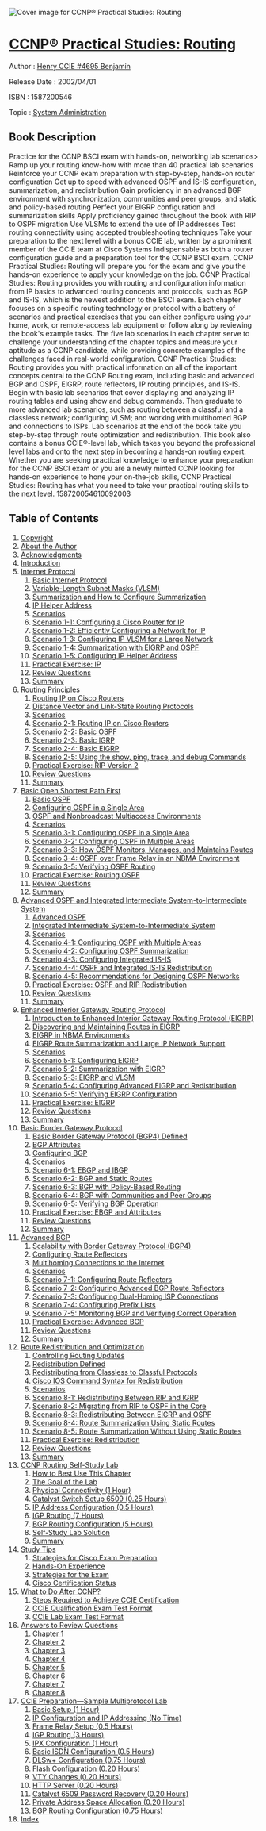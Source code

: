 ![Cover image for CCNP® Practical Studies: Routing](https://imgdetail.ebookreading.net/cover/cover/system_admin/EB1587200546.jpg)

[CCNP® Practical Studies: Routing](https://ebookreading.net/view/book/CCNP%C2%AE+Practical+Studies%3A+Routing-EB1587200546_1.html "CCNP® Practical Studies: Routing")
====================================================================================================================

Author : [Henry CCIE #4695 Benjamin](https://ebookreading.net/search/author/Henry+CCIE+%234695+Benjamin)

Release Date : 2002/04/01

ISBN : 1587200546

Topic : [System Administration](https://ebookreading.net/search/category/system-administration)

Book Description
-----------------

Practice for the CCNP BSCI exam with hands-on, networking lab scenarios&gt;
Ramp up your routing know-how with more than 40 practical lab scenarios
Reinforce your CCNP exam preparation with step-by-step, hands-on router configuration
Get up to speed with advanced OSPF and IS-IS configuration, summarization, and redistribution
Gain proficiency in an advanced BGP environment with synchronization, communities and peer groups, and static and policy-based routing
Perfect your EIGRP configuration and summarization skills
Apply proficiency gained throughout the book with RIP to OSPF migration
Use VLSMs to extend the use of IP addresses
Test routing connectivity using accepted troubleshooting techniques
Take your preparation to the next level with a bonus CCIE lab, written by a prominent member of the CCIE team at Cisco Systems
Indispensable as both a router configuration guide and a preparation tool for the CCNP BSCI exam, CCNP Practical Studies: Routing will prepare you for the exam and give you the hands-on experience to apply your knowledge on the job. CCNP Practical Studies: Routing provides you with routing and configuration information from IP basics to advanced routing concepts and protocols, such as BGP and IS-IS, which is the newest addition to the BSCI exam. Each chapter focuses on a specific routing technology or protocol with a battery of scenarios and practical exercises that you can either configure using your home, work, or remote-access lab equipment or follow along by reviewing the book's example tasks. The five lab scenarios in each chapter serve to challenge your understanding of the chapter topics and measure your aptitude as a CCNP candidate, while providing concrete examples of the challenges faced in real-world configuration.
CCNP Practical Studies: Routing provides you with practical information on all of the important concepts central to the CCNP Routing exam, including basic and advanced BGP and OSPF, EIGRP, route reflectors, IP routing principles, and IS-IS. Begin with basic lab scenarios that cover displaying and analyzing IP routing tables and using show and debug commands. Then graduate to more advanced lab scenarios, such as routing between a classful and a classless network; configuring VLSM; and working with multihomed BGP and connections to ISPs. Lab scenarios at the end of the book take you step-by-step through route optimization and redistribution. This book also contains a bonus CCIE®-level lab, which takes you beyond the professional level labs and onto the next step in becoming a hands-on routing expert.
Whether you are seeking practical knowledge to enhance your preparation for the CCNP BSCI exam or you are a newly minted CCNP looking for hands-on experience to hone your on-the-job skills, CCNP Practical Studies: Routing has what you need to take your practical routing skills to the next level.
158720054610092003
              
Table of Contents
-----------------

1. [Copyright](https://ebookreading.net/view/book/CCNP%C2%AE+Practical+Studies%3A+Routing-EB1587200546_1.html)
1. [About the Author](https://ebookreading.net/view/book/CCNP%C2%AE+Practical+Studies%3A+Routing-EB1587200546_2.html)
1. [Acknowledgments](https://ebookreading.net/view/book/CCNP%C2%AE+Practical+Studies%3A+Routing-EB1587200546_3.html)
1. [Introduction](https://ebookreading.net/view/book/CCNP%C2%AE+Practical+Studies%3A+Routing-EB1587200546_4.html)
1. [Internet Protocol](https://ebookreading.net/view/book/CCNP%C2%AE+Practical+Studies%3A+Routing-EB1587200546_5.html)
    1. [Basic Internet Protocol](https://ebookreading.net/view/book/CCNP%C2%AE+Practical+Studies%3A+Routing-EB1587200546_6.html)
    1. [Variable-Length Subnet Masks (VLSM)](https://ebookreading.net/view/book/CCNP%C2%AE+Practical+Studies%3A+Routing-EB1587200546_7.html)
    1. [Summarization and How to Configure Summarization](https://ebookreading.net/view/book/CCNP%C2%AE+Practical+Studies%3A+Routing-EB1587200546_8.html)
    1. [IP Helper Address](https://ebookreading.net/view/book/CCNP%C2%AE+Practical+Studies%3A+Routing-EB1587200546_9.html)
    1. [Scenarios](https://ebookreading.net/view/book/CCNP%C2%AE+Practical+Studies%3A+Routing-EB1587200546_10.html)
    1. [Scenario 1-1: Configuring a Cisco Router for IP](https://ebookreading.net/view/book/CCNP%C2%AE+Practical+Studies%3A+Routing-EB1587200546_11.html)
    1. [Scenario 1-2: Efficiently Configuring a Network for IP](https://ebookreading.net/view/book/CCNP%C2%AE+Practical+Studies%3A+Routing-EB1587200546_12.html)
    1. [Scenario 1-3: Configuring IP VLSM for a Large Network](https://ebookreading.net/view/book/CCNP%C2%AE+Practical+Studies%3A+Routing-EB1587200546_13.html)
    1. [Scenario 1-4: Summarization with EIGRP and OSPF](https://ebookreading.net/view/book/CCNP%C2%AE+Practical+Studies%3A+Routing-EB1587200546_14.html)
    1. [Scenario 1-5: Configuring IP Helper Address](https://ebookreading.net/view/book/CCNP%C2%AE+Practical+Studies%3A+Routing-EB1587200546_15.html)
    1. [Practical Exercise: IP](https://ebookreading.net/view/book/CCNP%C2%AE+Practical+Studies%3A+Routing-EB1587200546_16.html)
    1. [Review Questions](https://ebookreading.net/view/book/CCNP%C2%AE+Practical+Studies%3A+Routing-EB1587200546_17.html)
    1. [Summary](https://ebookreading.net/view/book/CCNP%C2%AE+Practical+Studies%3A+Routing-EB1587200546_18.html)
1. [Routing Principles](https://ebookreading.net/view/book/CCNP%C2%AE+Practical+Studies%3A+Routing-EB1587200546_19.html)
    1. [Routing IP on Cisco Routers](https://ebookreading.net/view/book/CCNP%C2%AE+Practical+Studies%3A+Routing-EB1587200546_20.html)
    1. [Distance Vector and Link-State Routing Protocols](https://ebookreading.net/view/book/CCNP%C2%AE+Practical+Studies%3A+Routing-EB1587200546_21.html)
    1. [Scenarios](https://ebookreading.net/view/book/CCNP%C2%AE+Practical+Studies%3A+Routing-EB1587200546_22.html)
    1. [Scenario 2-1: Routing IP on Cisco Routers](https://ebookreading.net/view/book/CCNP%C2%AE+Practical+Studies%3A+Routing-EB1587200546_23.html)
    1. [Scenario 2-2: Basic OSPF](https://ebookreading.net/view/book/CCNP%C2%AE+Practical+Studies%3A+Routing-EB1587200546_24.html)
    1. [Scenario 2-3: Basic IGRP](https://ebookreading.net/view/book/CCNP%C2%AE+Practical+Studies%3A+Routing-EB1587200546_25.html)
    1. [Scenario 2-4: Basic EIGRP](https://ebookreading.net/view/book/CCNP%C2%AE+Practical+Studies%3A+Routing-EB1587200546_26.html)
    1. [Scenario 2-5: Using the show, ping, trace, and debug Commands](https://ebookreading.net/view/book/CCNP%C2%AE+Practical+Studies%3A+Routing-EB1587200546_27.html)
    1. [Practical Exercise: RIP Version 2](https://ebookreading.net/view/book/CCNP%C2%AE+Practical+Studies%3A+Routing-EB1587200546_28.html)
    1. [Review Questions](https://ebookreading.net/view/book/CCNP%C2%AE+Practical+Studies%3A+Routing-EB1587200546_29.html)
    1. [Summary](https://ebookreading.net/view/book/CCNP%C2%AE+Practical+Studies%3A+Routing-EB1587200546_30.html)
1. [Basic Open Shortest Path First](https://ebookreading.net/view/book/CCNP%C2%AE+Practical+Studies%3A+Routing-EB1587200546_31.html)
    1. [Basic OSPF](https://ebookreading.net/view/book/CCNP%C2%AE+Practical+Studies%3A+Routing-EB1587200546_32.html)
    1. [Configuring OSPF in a Single Area](https://ebookreading.net/view/book/CCNP%C2%AE+Practical+Studies%3A+Routing-EB1587200546_33.html)
    1. [OSPF and Nonbroadcast Multiaccess Environments](https://ebookreading.net/view/book/CCNP%C2%AE+Practical+Studies%3A+Routing-EB1587200546_34.html)
    1. [Scenarios](https://ebookreading.net/view/book/CCNP%C2%AE+Practical+Studies%3A+Routing-EB1587200546_35.html)
    1. [Scenario 3-1: Configuring OSPF in a Single Area](https://ebookreading.net/view/book/CCNP%C2%AE+Practical+Studies%3A+Routing-EB1587200546_36.html)
    1. [Scenario 3-2: Configuring OSPF in Multiple Areas](https://ebookreading.net/view/book/CCNP%C2%AE+Practical+Studies%3A+Routing-EB1587200546_37.html)
    1. [Scenario 3-3: How OSPF Monitors, Manages, and Maintains Routes](https://ebookreading.net/view/book/CCNP%C2%AE+Practical+Studies%3A+Routing-EB1587200546_38.html)
    1. [Scenario 3-4: OSPF over Frame Relay in an NBMA Environment](https://ebookreading.net/view/book/CCNP%C2%AE+Practical+Studies%3A+Routing-EB1587200546_39.html)
    1. [Scenario 3-5: Verifying OSPF Routing](https://ebookreading.net/view/book/CCNP%C2%AE+Practical+Studies%3A+Routing-EB1587200546_40.html)
    1. [Practical Exercise: Routing OSPF](https://ebookreading.net/view/book/CCNP%C2%AE+Practical+Studies%3A+Routing-EB1587200546_41.html)
    1. [Review Questions](https://ebookreading.net/view/book/CCNP%C2%AE+Practical+Studies%3A+Routing-EB1587200546_42.html)
    1. [Summary](https://ebookreading.net/view/book/CCNP%C2%AE+Practical+Studies%3A+Routing-EB1587200546_43.html)
1. [Advanced OSPF and Integrated Intermediate System-to-Intermediate System](https://ebookreading.net/view/book/CCNP%C2%AE+Practical+Studies%3A+Routing-EB1587200546_44.html)
    1. [Advanced OSPF](https://ebookreading.net/view/book/CCNP%C2%AE+Practical+Studies%3A+Routing-EB1587200546_45.html)
    1. [Integrated Intermediate System-to-Intermediate System](https://ebookreading.net/view/book/CCNP%C2%AE+Practical+Studies%3A+Routing-EB1587200546_46.html)
    1. [Scenarios](https://ebookreading.net/view/book/CCNP%C2%AE+Practical+Studies%3A+Routing-EB1587200546_47.html)
    1. [Scenario 4-1: Configuring OSPF with Multiple Areas](https://ebookreading.net/view/book/CCNP%C2%AE+Practical+Studies%3A+Routing-EB1587200546_48.html)
    1. [Scenario 4-2: Configuring OSPF Summarization](https://ebookreading.net/view/book/CCNP%C2%AE+Practical+Studies%3A+Routing-EB1587200546_49.html)
    1. [Scenario 4-3: Configuring Integrated IS-IS](https://ebookreading.net/view/book/CCNP%C2%AE+Practical+Studies%3A+Routing-EB1587200546_50.html)
    1. [Scenario 4-4: OSPF and Integrated IS-IS Redistribution](https://ebookreading.net/view/book/CCNP%C2%AE+Practical+Studies%3A+Routing-EB1587200546_51.html)
    1. [Scenario 4-5: Recommendations for Designing OSPF Networks](https://ebookreading.net/view/book/CCNP%C2%AE+Practical+Studies%3A+Routing-EB1587200546_52.html)
    1. [Practical Exercise: OSPF and RIP Redistribution](https://ebookreading.net/view/book/CCNP%C2%AE+Practical+Studies%3A+Routing-EB1587200546_53.html)
    1. [Review Questions](https://ebookreading.net/view/book/CCNP%C2%AE+Practical+Studies%3A+Routing-EB1587200546_54.html)
    1. [Summary](https://ebookreading.net/view/book/CCNP%C2%AE+Practical+Studies%3A+Routing-EB1587200546_55.html)
1. [Enhanced Interior Gateway Routing Protocol](https://ebookreading.net/view/book/CCNP%C2%AE+Practical+Studies%3A+Routing-EB1587200546_56.html)
    1. [Introduction to Enhanced Interior Gateway Routing Protocol (EIGRP)](https://ebookreading.net/view/book/CCNP%C2%AE+Practical+Studies%3A+Routing-EB1587200546_57.html)
    1. [Discovering and Maintaining Routes in EIGRP](https://ebookreading.net/view/book/CCNP%C2%AE+Practical+Studies%3A+Routing-EB1587200546_58.html)
    1. [EIGRP in NBMA Environments](https://ebookreading.net/view/book/CCNP%C2%AE+Practical+Studies%3A+Routing-EB1587200546_59.html)
    1. [EIGRP Route Summarization and Large IP Network Support](https://ebookreading.net/view/book/CCNP%C2%AE+Practical+Studies%3A+Routing-EB1587200546_60.html)
    1. [Scenarios](https://ebookreading.net/view/book/CCNP%C2%AE+Practical+Studies%3A+Routing-EB1587200546_61.html)
    1. [Scenario 5-1: Configuring EIGRP](https://ebookreading.net/view/book/CCNP%C2%AE+Practical+Studies%3A+Routing-EB1587200546_62.html)
    1. [Scenario 5-2: Summarization with EIGRP](https://ebookreading.net/view/book/CCNP%C2%AE+Practical+Studies%3A+Routing-EB1587200546_63.html)
    1. [Scenario 5-3: EIGRP and VLSM](https://ebookreading.net/view/book/CCNP%C2%AE+Practical+Studies%3A+Routing-EB1587200546_64.html)
    1. [Scenario 5-4: Configuring Advanced EIGRP and Redistribution](https://ebookreading.net/view/book/CCNP%C2%AE+Practical+Studies%3A+Routing-EB1587200546_65.html)
    1. [Scenario 5-5: Verifying EIGRP Configuration](https://ebookreading.net/view/book/CCNP%C2%AE+Practical+Studies%3A+Routing-EB1587200546_66.html)
    1. [Practical Exercise: EIGRP](https://ebookreading.net/view/book/CCNP%C2%AE+Practical+Studies%3A+Routing-EB1587200546_67.html)
    1. [Review Questions](https://ebookreading.net/view/book/CCNP%C2%AE+Practical+Studies%3A+Routing-EB1587200546_68.html)
    1. [Summary](https://ebookreading.net/view/book/CCNP%C2%AE+Practical+Studies%3A+Routing-EB1587200546_69.html)
1. [Basic Border Gateway Protocol](https://ebookreading.net/view/book/CCNP%C2%AE+Practical+Studies%3A+Routing-EB1587200546_70.html)
    1. [Basic Border Gateway Protocol (BGP4) Defined](https://ebookreading.net/view/book/CCNP%C2%AE+Practical+Studies%3A+Routing-EB1587200546_71.html)
    1. [BGP Attributes](https://ebookreading.net/view/book/CCNP%C2%AE+Practical+Studies%3A+Routing-EB1587200546_72.html)
    1. [Configuring BGP](https://ebookreading.net/view/book/CCNP%C2%AE+Practical+Studies%3A+Routing-EB1587200546_73.html)
    1. [Scenarios](https://ebookreading.net/view/book/CCNP%C2%AE+Practical+Studies%3A+Routing-EB1587200546_74.html)
    1. [Scenario 6-1: EBGP and IBGP](https://ebookreading.net/view/book/CCNP%C2%AE+Practical+Studies%3A+Routing-EB1587200546_75.html)
    1. [Scenario 6-2: BGP and Static Routes](https://ebookreading.net/view/book/CCNP%C2%AE+Practical+Studies%3A+Routing-EB1587200546_76.html)
    1. [Scenario 6-3: BGP with Policy-Based Routing](https://ebookreading.net/view/book/CCNP%C2%AE+Practical+Studies%3A+Routing-EB1587200546_77.html)
    1. [Scenario 6-4: BGP with Communities and Peer Groups](https://ebookreading.net/view/book/CCNP%C2%AE+Practical+Studies%3A+Routing-EB1587200546_78.html)
    1. [Scenario 6-5: Verifying BGP Operation](https://ebookreading.net/view/book/CCNP%C2%AE+Practical+Studies%3A+Routing-EB1587200546_79.html)
    1. [Practical Exercise: EBGP and Attributes](https://ebookreading.net/view/book/CCNP%C2%AE+Practical+Studies%3A+Routing-EB1587200546_80.html)
    1. [Review Questions](https://ebookreading.net/view/book/CCNP%C2%AE+Practical+Studies%3A+Routing-EB1587200546_81.html)
    1. [Summary](https://ebookreading.net/view/book/CCNP%C2%AE+Practical+Studies%3A+Routing-EB1587200546_82.html)
1. [Advanced BGP](https://ebookreading.net/view/book/CCNP%C2%AE+Practical+Studies%3A+Routing-EB1587200546_83.html)
    1. [Scalability with Border Gateway Protocol (BGP4)](https://ebookreading.net/view/book/CCNP%C2%AE+Practical+Studies%3A+Routing-EB1587200546_84.html)
    1. [Configuring Route Reflectors](https://ebookreading.net/view/book/CCNP%C2%AE+Practical+Studies%3A+Routing-EB1587200546_85.html)
    1. [Multihoming Connections to the Internet](https://ebookreading.net/view/book/CCNP%C2%AE+Practical+Studies%3A+Routing-EB1587200546_86.html)
    1. [Scenarios](https://ebookreading.net/view/book/CCNP%C2%AE+Practical+Studies%3A+Routing-EB1587200546_87.html)
    1. [Scenario 7-1: Configuring Route Reflectors](https://ebookreading.net/view/book/CCNP%C2%AE+Practical+Studies%3A+Routing-EB1587200546_88.html)
    1. [Scenario 7-2: Configuring Advanced BGP Route Reflectors](https://ebookreading.net/view/book/CCNP%C2%AE+Practical+Studies%3A+Routing-EB1587200546_89.html)
    1. [Scenario 7-3: Configuring Dual-Homing ISP Connections](https://ebookreading.net/view/book/CCNP%C2%AE+Practical+Studies%3A+Routing-EB1587200546_90.html)
    1. [Scenario 7-4: Configuring Prefix Lists](https://ebookreading.net/view/book/CCNP%C2%AE+Practical+Studies%3A+Routing-EB1587200546_91.html)
    1. [Scenario 7-5: Monitoring BGP and Verifying Correct Operation](https://ebookreading.net/view/book/CCNP%C2%AE+Practical+Studies%3A+Routing-EB1587200546_92.html)
    1. [Practical Exercise: Advanced BGP](https://ebookreading.net/view/book/CCNP%C2%AE+Practical+Studies%3A+Routing-EB1587200546_93.html)
    1. [Review Questions](https://ebookreading.net/view/book/CCNP%C2%AE+Practical+Studies%3A+Routing-EB1587200546_94.html)
    1. [Summary](https://ebookreading.net/view/book/CCNP%C2%AE+Practical+Studies%3A+Routing-EB1587200546_95.html)
1. [Route Redistribution and Optimization](https://ebookreading.net/view/book/CCNP%C2%AE+Practical+Studies%3A+Routing-EB1587200546_96.html)
    1. [Controlling Routing Updates](https://ebookreading.net/view/book/CCNP%C2%AE+Practical+Studies%3A+Routing-EB1587200546_97.html)
    1. [Redistribution Defined](https://ebookreading.net/view/book/CCNP%C2%AE+Practical+Studies%3A+Routing-EB1587200546_98.html)
    1. [Redistributing from Classless to Classful Protocols](https://ebookreading.net/view/book/CCNP%C2%AE+Practical+Studies%3A+Routing-EB1587200546_99.html)
    1. [Cisco IOS Command Syntax for Redistribution](https://ebookreading.net/view/book/CCNP%C2%AE+Practical+Studies%3A+Routing-EB1587200546_100.html)
    1. [Scenarios](https://ebookreading.net/view/book/CCNP%C2%AE+Practical+Studies%3A+Routing-EB1587200546_101.html)
    1. [Scenario 8-1: Redistributing Between RIP and IGRP](https://ebookreading.net/view/book/CCNP%C2%AE+Practical+Studies%3A+Routing-EB1587200546_102.html)
    1. [Scenario 8-2: Migrating from RIP to OSPF in the Core](https://ebookreading.net/view/book/CCNP%C2%AE+Practical+Studies%3A+Routing-EB1587200546_103.html)
    1. [Scenario 8-3: Redistributing Between EIGRP and OSPF](https://ebookreading.net/view/book/CCNP%C2%AE+Practical+Studies%3A+Routing-EB1587200546_104.html)
    1. [Scenario 8-4: Route Summarization Using Static Routes](https://ebookreading.net/view/book/CCNP%C2%AE+Practical+Studies%3A+Routing-EB1587200546_105.html)
    1. [Scenario 8-5: Route Summarization Without Using Static Routes](https://ebookreading.net/view/book/CCNP%C2%AE+Practical+Studies%3A+Routing-EB1587200546_106.html)
    1. [Practical Exercise: Redistribution](https://ebookreading.net/view/book/CCNP%C2%AE+Practical+Studies%3A+Routing-EB1587200546_107.html)
    1. [Review Questions](https://ebookreading.net/view/book/CCNP%C2%AE+Practical+Studies%3A+Routing-EB1587200546_108.html)
    1. [Summary](https://ebookreading.net/view/book/CCNP%C2%AE+Practical+Studies%3A+Routing-EB1587200546_109.html)
1. [CCNP Routing Self-Study Lab](https://ebookreading.net/view/book/CCNP%C2%AE+Practical+Studies%3A+Routing-EB1587200546_110.html)
    1. [How to Best Use This Chapter](https://ebookreading.net/view/book/CCNP%C2%AE+Practical+Studies%3A+Routing-EB1587200546_111.html)
    1. [The Goal of the Lab](https://ebookreading.net/view/book/CCNP%C2%AE+Practical+Studies%3A+Routing-EB1587200546_112.html)
    1. [Physical Connectivity (1 Hour)](https://ebookreading.net/view/book/CCNP%C2%AE+Practical+Studies%3A+Routing-EB1587200546_113.html)
    1. [Catalyst Switch Setup 6509 (0.25 Hours)](https://ebookreading.net/view/book/CCNP%C2%AE+Practical+Studies%3A+Routing-EB1587200546_114.html)
    1. [IP Address Configuration (0.5 Hours)](https://ebookreading.net/view/book/CCNP%C2%AE+Practical+Studies%3A+Routing-EB1587200546_115.html)
    1. [IGP Routing (7 Hours)](https://ebookreading.net/view/book/CCNP%C2%AE+Practical+Studies%3A+Routing-EB1587200546_116.html)
    1. [BGP Routing Configuration (5 Hours)](https://ebookreading.net/view/book/CCNP%C2%AE+Practical+Studies%3A+Routing-EB1587200546_117.html)
    1. [Self-Study Lab Solution](https://ebookreading.net/view/book/CCNP%C2%AE+Practical+Studies%3A+Routing-EB1587200546_118.html)
    1. [Summary](https://ebookreading.net/view/book/CCNP%C2%AE+Practical+Studies%3A+Routing-EB1587200546_119.html)
1. [Study Tips](https://ebookreading.net/view/book/CCNP%C2%AE+Practical+Studies%3A+Routing-EB1587200546_120.html)
    1. [Strategies for Cisco Exam Preparation](https://ebookreading.net/view/book/CCNP%C2%AE+Practical+Studies%3A+Routing-EB1587200546_121.html)
    1. [Hands-On Experience](https://ebookreading.net/view/book/CCNP%C2%AE+Practical+Studies%3A+Routing-EB1587200546_122.html)
    1. [Strategies for the Exam](https://ebookreading.net/view/book/CCNP%C2%AE+Practical+Studies%3A+Routing-EB1587200546_123.html)
    1. [Cisco Certification Status](https://ebookreading.net/view/book/CCNP%C2%AE+Practical+Studies%3A+Routing-EB1587200546_124.html)
1. [What to Do After CCNP?](https://ebookreading.net/view/book/CCNP%C2%AE+Practical+Studies%3A+Routing-EB1587200546_125.html)
    1. [Steps Required to Achieve CCIE Certification](https://ebookreading.net/view/book/CCNP%C2%AE+Practical+Studies%3A+Routing-EB1587200546_126.html)
    1. [CCIE Qualification Exam Test Format](https://ebookreading.net/view/book/CCNP%C2%AE+Practical+Studies%3A+Routing-EB1587200546_127.html)
    1. [CCIE Lab Exam Test Format](https://ebookreading.net/view/book/CCNP%C2%AE+Practical+Studies%3A+Routing-EB1587200546_128.html)
1. [Answers to Review Questions](https://ebookreading.net/view/book/CCNP%C2%AE+Practical+Studies%3A+Routing-EB1587200546_129.html)
    1. [Chapter 1](https://ebookreading.net/view/book/CCNP%C2%AE+Practical+Studies%3A+Routing-EB1587200546_130.html)
    1. [Chapter 2](https://ebookreading.net/view/book/CCNP%C2%AE+Practical+Studies%3A+Routing-EB1587200546_131.html)
    1. [Chapter 3](https://ebookreading.net/view/book/CCNP%C2%AE+Practical+Studies%3A+Routing-EB1587200546_132.html)
    1. [Chapter 4](https://ebookreading.net/view/book/CCNP%C2%AE+Practical+Studies%3A+Routing-EB1587200546_133.html)
    1. [Chapter 5](https://ebookreading.net/view/book/CCNP%C2%AE+Practical+Studies%3A+Routing-EB1587200546_134.html)
    1. [Chapter 6](https://ebookreading.net/view/book/CCNP%C2%AE+Practical+Studies%3A+Routing-EB1587200546_135.html)
    1. [Chapter 7](https://ebookreading.net/view/book/CCNP%C2%AE+Practical+Studies%3A+Routing-EB1587200546_136.html)
    1. [Chapter 8](https://ebookreading.net/view/book/CCNP%C2%AE+Practical+Studies%3A+Routing-EB1587200546_137.html)
1. [CCIE Preparation—Sample Multiprotocol Lab](https://ebookreading.net/view/book/CCNP%C2%AE+Practical+Studies%3A+Routing-EB1587200546_138.html)
    1. [Basic Setup (1 Hour)](https://ebookreading.net/view/book/CCNP%C2%AE+Practical+Studies%3A+Routing-EB1587200546_139.html)
    1. [IP Configuration and IP Addressing (No Time)](https://ebookreading.net/view/book/CCNP%C2%AE+Practical+Studies%3A+Routing-EB1587200546_140.html)
    1. [Frame Relay Setup (0.5 Hours)](https://ebookreading.net/view/book/CCNP%C2%AE+Practical+Studies%3A+Routing-EB1587200546_141.html)
    1. [IGP Routing (3 Hours)](https://ebookreading.net/view/book/CCNP%C2%AE+Practical+Studies%3A+Routing-EB1587200546_142.html)
    1. [IPX Configuration (1 Hour)](https://ebookreading.net/view/book/CCNP%C2%AE+Practical+Studies%3A+Routing-EB1587200546_143.html)
    1. [Basic ISDN Configuration (0.5 Hours)](https://ebookreading.net/view/book/CCNP%C2%AE+Practical+Studies%3A+Routing-EB1587200546_144.html)
    1. [DLSw+ Configuration (0.75 Hours)](https://ebookreading.net/view/book/CCNP%C2%AE+Practical+Studies%3A+Routing-EB1587200546_145.html)
    1. [Flash Configuration (0.20 Hours)](https://ebookreading.net/view/book/CCNP%C2%AE+Practical+Studies%3A+Routing-EB1587200546_146.html)
    1. [VTY Changes (0.20 Hours)](https://ebookreading.net/view/book/CCNP%C2%AE+Practical+Studies%3A+Routing-EB1587200546_147.html)
    1. [HTTP Server (0.20 Hours)](https://ebookreading.net/view/book/CCNP%C2%AE+Practical+Studies%3A+Routing-EB1587200546_148.html)
    1. [Catalyst 6509 Password Recovery (0.20 Hours)](https://ebookreading.net/view/book/CCNP%C2%AE+Practical+Studies%3A+Routing-EB1587200546_149.html)
    1. [Private Address Space Allocation (0.20 Hours)](https://ebookreading.net/view/book/CCNP%C2%AE+Practical+Studies%3A+Routing-EB1587200546_150.html)
    1. [BGP Routing Configuration (0.75 Hours)](https://ebookreading.net/view/book/CCNP%C2%AE+Practical+Studies%3A+Routing-EB1587200546_151.html)
1. [Index](https://ebookreading.net/view/book/CCNP%C2%AE+Practical+Studies%3A+Routing-EB1587200546_152.html)
